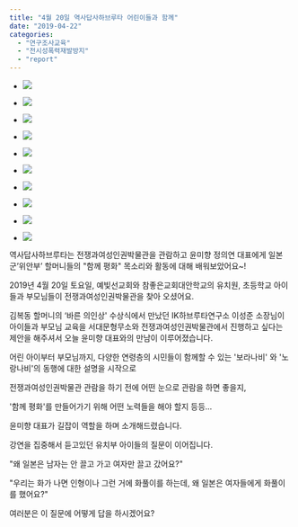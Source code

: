 ```yaml
---
title: "4월 20일 역사답사하브루타 어린이들과 함께"
date: "2019-04-22"
categories: 
  - "연구조사교육"
  - "전시성폭력재발방지"
  - "report"
---
```


- ![](https://r2.womenandwar.net/2019/04/57297753_2394272447270421_7164215293240147968_o-1024x576.jpg)
    
- ![](https://r2.womenandwar.net/2019/04/57364728_2394266020604397_2343913779714064384_n.jpg)
    
- ![](https://r2.womenandwar.net/2019/04/57429739_2394266163937716_1066544373639938048_n.jpg)
    
- ![](https://r2.womenandwar.net/2019/04/57451083_2394265673937765_7628024920294817792_n.jpg)
    
- ![](https://r2.womenandwar.net/2019/04/57486360_2394266087271057_329971973595594752_n.jpg)
    
- ![](https://r2.womenandwar.net/2019/04/57568370_2394266363937696_9120886497900232704_o-1024x1024.jpg)
    
- ![](https://r2.womenandwar.net/2019/04/57798825_2394265793937753_9089679381491613696_n.jpg)
    
- ![](https://r2.womenandwar.net/2019/04/57821766_2394265733937759_5673868139813666816_n.jpg)
    
- ![](https://r2.womenandwar.net/2019/04/58381401_2394272553937077_8572332067969302528_o-1024x576.jpg)
    
- ![](https://r2.womenandwar.net/2019/04/58576612_2394265850604414_4442986523448573952_n.jpg)
    

역사답사하브루타는 전쟁과여성인권박물관을 관람하고 윤미향 정의연 대표에게 일본군’위안부’ 할머니들의 "함께 평화" 목소리와 활동에 대해 배워보았어요~!

  
2019년 4월 20일 토요일, 예빛선교회와 참좋은교회대안학교의 유치원, 초등학교 아이들과 부모님들이 전쟁과여성인권박물관을 찾아 오셨어요.

김복동 할머니의 ‘바른 의인상' 수상식에서 만났던 IK하브루타연구소 이성준 소장님이 아이들과 부모님 교육을 서대문형무소와 전쟁과여성인권박물관에서 진행하고 싶다는 제안을 해주셔서 오늘 윤미향 대표와의 만남이 이루어졌습니다.

어린 아이부터 부모님까지, 다양한 연령층의 시민들이 함께할 수 있는 '보라나비' 와 '노랑나비'의 동행에 대한 설명을 시작으로

전쟁과여성인권박물관 관람을 하기 전에 어떤 눈으로 관람을 하면 좋을지,

'함께 평화'를 만들어가기 위해 어떤 노력들을 해야 할지 등등...

윤미향 대표가 길잡이 역할을 하며 소개해드렸습니다.

강연을 집중해서 듣고있던 유치부 아이들의 질문이 이어집니다.

"왜 일본은 남자는 안 끌고 가고 여자만 끌고 갔어요?"

"우리는 화가 나면 인형이나 그런 거에 화풀이를 하는데, 왜 일본은 여자들에게 화풀이를 했어요?"

여러분은 이 질문에 어떻게 답을 하시겠어요?
